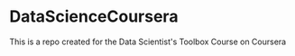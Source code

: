 DataScienceCoursera
===================

This is a repo created for the Data Scientist's Toolbox Course on Coursera 
